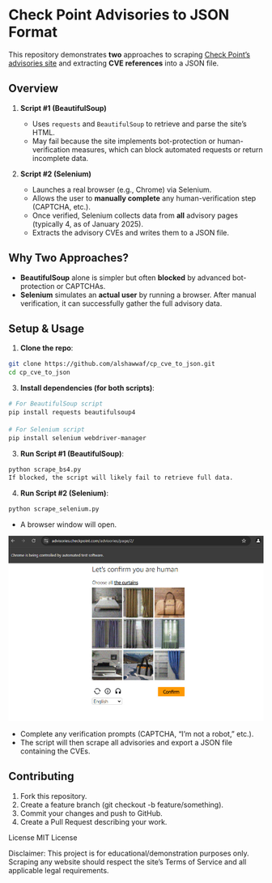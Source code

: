 # Check Point Advisories to JSON Format

This repository demonstrates **two** approaches to scraping [Check Point’s advisories site](https://advisories.checkpoint.com/advisories/) and extracting **CVE references** into a JSON file.

## Overview

1. **Script #1 (BeautifulSoup)**  
   - Uses `requests` and `BeautifulSoup` to retrieve and parse the site’s HTML.  
   - May fail because the site implements bot-protection or human-verification measures, which can block automated requests or return incomplete data.

2. **Script #2 (Selenium)**  
   - Launches a real browser (e.g., Chrome) via Selenium.  
   - Allows the user to **manually complete** any human-verification step (CAPTCHA, etc.).  
   - Once verified, Selenium collects data from **all** advisory pages (typically 4, as of January 2025).  
   - Extracts the advisory CVEs and writes them to a JSON file.

## Why Two Approaches?

- **BeautifulSoup** alone is simpler but often **blocked** by advanced bot-protection or CAPTCHAs.  
- **Selenium** simulates an **actual user** by running a browser. After manual verification, it can successfully gather the full advisory data.

## Setup & Usage

1. **Clone the repo**:
   
```bash
git clone https://github.com/alshawwaf/cp_cve_to_json.git
cd cp_cve_to_json
```

3. **Install dependencies (for both scripts)**:

```bash
# For BeautifulSoup script
pip install requests beautifulsoup4

# For Selenium script
pip install selenium webdriver-manager
```

3. **Run Script #1 (BeautifulSoup)**:

```bash
python scrape_bs4.py
If blocked, the script will likely fail to retrieve full data.
```
4. **Run Script #2 (Selenium)**:

```bash
python scrape_selenium.py
```

* A browser window will open.

![alt text](https://github.com/alshawwaf/cp_cve_to_json/blob/main/assets/advisories_scrap.jpg)
 
* Complete any verification prompts (CAPTCHA, “I’m not a robot,” etc.).
* The script will then scrape all advisories and export a JSON file containing the CVEs.


## Contributing
1. Fork this repository.
2. Create a feature branch (git checkout -b feature/something).
3. Commit your changes and push to GitHub.
4. Create a Pull Request describing your work.

License
MIT License

Disclaimer: This project is for educational/demonstration purposes only. Scraping any website should respect the site’s Terms of Service and all applicable legal requirements.
